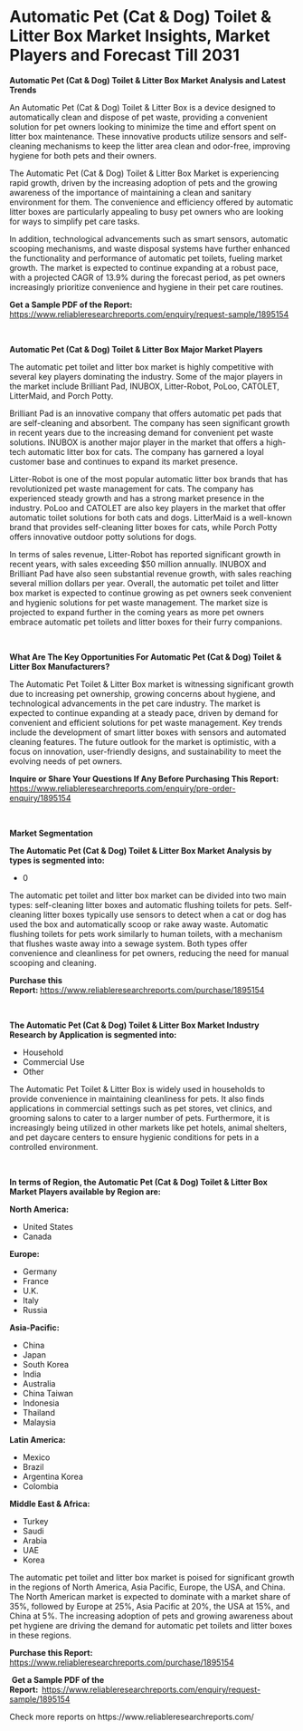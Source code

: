 <p><h1>Automatic Pet (Cat & Dog) Toilet & Litter Box Market Insights, Market Players and Forecast Till 2031</h1></p><p><strong>Automatic Pet (Cat & Dog) Toilet & Litter Box Market Analysis and Latest Trends</strong></p>
<p><p>An Automatic Pet (Cat & Dog) Toilet & Litter Box is a device designed to automatically clean and dispose of pet waste, providing a convenient solution for pet owners looking to minimize the time and effort spent on litter box maintenance. These innovative products utilize sensors and self-cleaning mechanisms to keep the litter area clean and odor-free, improving hygiene for both pets and their owners.</p><p>The Automatic Pet (Cat & Dog) Toilet & Litter Box Market is experiencing rapid growth, driven by the increasing adoption of pets and the growing awareness of the importance of maintaining a clean and sanitary environment for them. The convenience and efficiency offered by automatic litter boxes are particularly appealing to busy pet owners who are looking for ways to simplify pet care tasks.</p><p>In addition, technological advancements such as smart sensors, automatic scooping mechanisms, and waste disposal systems have further enhanced the functionality and performance of automatic pet toilets, fueling market growth. The market is expected to continue expanding at a robust pace, with a projected CAGR of 13.9% during the forecast period, as pet owners increasingly prioritize convenience and hygiene in their pet care routines.</p></p>
<p><strong>Get a Sample PDF of the Report:&nbsp;</strong> <a href="https://www.reliableresearchreports.com/enquiry/request-sample/1895154">https://www.reliableresearchreports.com/enquiry/request-sample/1895154</a></p>
<p>&nbsp;</p>
<p><strong>Automatic Pet (Cat & Dog) Toilet & Litter Box Major Market Players</strong></p>
<p><p>The automatic pet toilet and litter box market is highly competitive with several key players dominating the industry. Some of the major players in the market include Brilliant Pad, INUBOX, Litter-Robot, PoLoo, CATOLET, LitterMaid, and Porch Potty.</p><p>Brilliant Pad is an innovative company that offers automatic pet pads that are self-cleaning and absorbent. The company has seen significant growth in recent years due to the increasing demand for convenient pet waste solutions. INUBOX is another major player in the market that offers a high-tech automatic litter box for cats. The company has garnered a loyal customer base and continues to expand its market presence.</p><p>Litter-Robot is one of the most popular automatic litter box brands that has revolutionized pet waste management for cats. The company has experienced steady growth and has a strong market presence in the industry. PoLoo and CATOLET are also key players in the market that offer automatic toilet solutions for both cats and dogs. LitterMaid is a well-known brand that provides self-cleaning litter boxes for cats, while Porch Potty offers innovative outdoor potty solutions for dogs.</p><p>In terms of sales revenue, Litter-Robot has reported significant growth in recent years, with sales exceeding $50 million annually. INUBOX and Brilliant Pad have also seen substantial revenue growth, with sales reaching several million dollars per year. Overall, the automatic pet toilet and litter box market is expected to continue growing as pet owners seek convenient and hygienic solutions for pet waste management. The market size is projected to expand further in the coming years as more pet owners embrace automatic pet toilets and litter boxes for their furry companions.</p></p>
<p>&nbsp;</p>
<p><strong>What Are The Key Opportunities For Automatic Pet (Cat & Dog) Toilet & Litter Box Manufacturers?</strong></p>
<p><p>The Automatic Pet Toilet & Litter Box market is witnessing significant growth due to increasing pet ownership, growing concerns about hygiene, and technological advancements in the pet care industry. The market is expected to continue expanding at a steady pace, driven by demand for convenient and efficient solutions for pet waste management. Key trends include the development of smart litter boxes with sensors and automated cleaning features. The future outlook for the market is optimistic, with a focus on innovation, user-friendly designs, and sustainability to meet the evolving needs of pet owners.</p></p>
<p><strong>Inquire or Share Your Questions If Any Before Purchasing This Report:</strong> <a href="https://www.reliableresearchreports.com/enquiry/pre-order-enquiry/1895154">https://www.reliableresearchreports.com/enquiry/pre-order-enquiry/1895154</a></p>
<p>&nbsp;</p>
<p><strong>Market Segmentation</strong></p>
<p><strong>The Automatic Pet (Cat & Dog) Toilet & Litter Box Market Analysis by types is segmented into:</strong></p>
<p><ul><li>0</li></ul></p>
<p><p>The automatic pet toilet and litter box market can be divided into two main types: self-cleaning litter boxes and automatic flushing toilets for pets. Self-cleaning litter boxes typically use sensors to detect when a cat or dog has used the box and automatically scoop or rake away waste. Automatic flushing toilets for pets work similarly to human toilets, with a mechanism that flushes waste away into a sewage system. Both types offer convenience and cleanliness for pet owners, reducing the need for manual scooping and cleaning.</p></p>
<p><strong>Purchase this Report:&nbsp;</strong><a href="https://www.reliableresearchreports.com/purchase/1895154">https://www.reliableresearchreports.com/purchase/1895154</a></p>
<p>&nbsp;</p>
<p><strong>The Automatic Pet (Cat & Dog) Toilet & Litter Box Market Industry Research by Application is segmented into:</strong></p>
<p><ul><li>Household</li><li>Commercial Use</li><li>Other</li></ul></p>
<p><p>The Automatic Pet Toilet & Litter Box is widely used in households to provide convenience in maintaining cleanliness for pets. It also finds applications in commercial settings such as pet stores, vet clinics, and grooming salons to cater to a larger number of pets. Furthermore, it is increasingly being utilized in other markets like pet hotels, animal shelters, and pet daycare centers to ensure hygienic conditions for pets in a controlled environment.</p></p>
<p>&nbsp;</p>
<p><strong>In terms of Region, the Automatic Pet (Cat & Dog) Toilet & Litter Box Market Players available by Region are:</strong></p>
<p>
    <p> <strong> North America: </strong>
        <ul>
            <li>United States</li>
            <li>Canada</li>
        </ul>
        </p> 
    <p> <strong> Europe: </strong>
        <ul>
            <li>Germany</li>
            <li>France</li>
            <li>U.K.</li>
            <li>Italy</li>
            <li>Russia</li>
        </ul>
        </p> 
    <p> <strong> Asia-Pacific: </strong>
        <ul>
            <li>China</li>
            <li>Japan</li>
            <li>South Korea</li>
            <li>India</li>
            <li>Australia</li>
            <li>China Taiwan</li>
            <li>Indonesia</li>
            <li>Thailand</li>
            <li>Malaysia</li>
        </ul>
        </p> 
    <p> <strong> Latin America: </strong>
        <ul>
            <li>Mexico</li>
            <li>Brazil</li>
            <li>Argentina Korea</li>
            <li>Colombia</li>
        </ul>
        </p> 
    <p> <strong> Middle East & Africa: </strong>
        <ul>
            <li>Turkey</li>
            <li>Saudi</li>
            <li>Arabia</li>
            <li>UAE</li>
            <li>Korea</li>
        </ul>
    </p>
    </p>
<p><p>The automatic pet toilet and litter box market is poised for significant growth in the regions of North America, Asia Pacific, Europe, the USA, and China. The North American market is expected to dominate with a market share of 35%, followed by Europe at 25%, Asia Pacific at 20%, the USA at 15%, and China at 5%. The increasing adoption of pets and growing awareness about pet hygiene are driving the demand for automatic pet toilets and litter boxes in these regions.</p></p>
<p><strong>Purchase this Report: </strong><a href="https://www.reliableresearchreports.com/purchase/1895154">https://www.reliableresearchreports.com/purchase/1895154</a></p>
<p>&nbsp;<strong>Get a Sample PDF of the Report:&nbsp;&nbsp;</strong><a href="https://www.reliableresearchreports.com/enquiry/request-sample/1895154">https://www.reliableresearchreports.com/enquiry/request-sample/1895154</a></p>
<p><strong></strong></p>
<p>Check more reports on https://www.reliableresearchreports.com/</p>